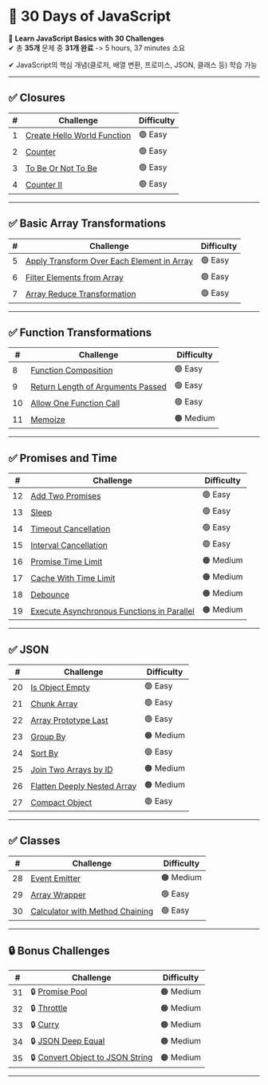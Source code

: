 # 📌 30 Days of JavaScript

🚀 **Learn JavaScript Basics with 30 Challenges**  
✔ 총 **35개** 문제 중 **31개 완료** -> 5 hours, 37 minutes 소요

✔ JavaScript의 핵심 개념(클로저, 배열 변환, 프로미스, JSON, 클래스 등) 학습 가능

---

## ✅ **Closures**

| #   | Challenge                        | Difficulty |
| --- | -------------------------------- | ---------- |
| 1   | [Create Hello World Function](#) | 🟢 Easy    |
| 2   | [Counter](#)                     | 🟢 Easy    |
| 3   | [To Be Or Not To Be](#)          | 🟢 Easy    |
| 4   | [Counter II](#)                  | 🟢 Easy    |

---

## ✅ **Basic Array Transformations**

| #   | Challenge                                       | Difficulty |
| --- | ----------------------------------------------- | ---------- |
| 5   | [Apply Transform Over Each Element in Array](#) | 🟢 Easy    |
| 6   | [Filter Elements from Array](#)                 | 🟢 Easy    |
| 7   | [Array Reduce Transformation](#)                | 🟢 Easy    |

---

## ✅ **Function Transformations**

| #   | Challenge                              | Difficulty |
| --- | -------------------------------------- | ---------- |
| 8   | [Function Composition](#)              | 🟢 Easy    |
| 9   | [Return Length of Arguments Passed](#) | 🟢 Easy    |
| 10  | [Allow One Function Call](#)           | 🟢 Easy    |
| 11  | [Memoize](#)                           | 🟠 Medium  |

---

## ✅ **Promises and Time**

| #   | Challenge                                       | Difficulty |
| --- | ----------------------------------------------- | ---------- |
| 12  | [Add Two Promises](#)                           | 🟢 Easy    |
| 13  | [Sleep](#)                                      | 🟢 Easy    |
| 14  | [Timeout Cancellation](#)                       | 🟢 Easy    |
| 15  | [Interval Cancellation](#)                      | 🟢 Easy    |
| 16  | [Promise Time Limit](#)                         | 🟠 Medium  |
| 17  | [Cache With Time Limit](#)                      | 🟠 Medium  |
| 18  | [Debounce](#)                                   | 🟠 Medium  |
| 19  | [Execute Asynchronous Functions in Parallel](#) | 🟠 Medium  |

---

## ✅ **JSON**

| #   | Challenge                        | Difficulty |
| --- | -------------------------------- | ---------- |
| 20  | [Is Object Empty](#)             | 🟢 Easy    |
| 21  | [Chunk Array](#)                 | 🟢 Easy    |
| 22  | [Array Prototype Last](#)        | 🟢 Easy    |
| 23  | [Group By](#)                    | 🟠 Medium  |
| 24  | [Sort By](#)                     | 🟢 Easy    |
| 25  | [Join Two Arrays by ID](#)       | 🟠 Medium  |
| 26  | [Flatten Deeply Nested Array](#) | 🟠 Medium  |
| 27  | [Compact Object](#)              | 🟢 Easy    |

---

## ✅ **Classes**

| #   | Challenge                            | Difficulty |
| --- | ------------------------------------ | ---------- |
| 28  | [Event Emitter](#)                   | 🟠 Medium  |
| 29  | [Array Wrapper](#)                   | 🟢 Easy    |
| 30  | [Calculator with Method Chaining](#) | 🟢 Easy    |

---

## 🔒 **Bonus Challenges**

| #   | Challenge                             | Difficulty |
| --- | ------------------------------------- | ---------- |
| 31  | 🔒 [Promise Pool](#)                  | 🟠 Medium  |
| 32  | 🔒 [Throttle](#)                      | 🟠 Medium  |
| 33  | 🔒 [Curry](#)                         | 🟠 Medium  |
| 34  | 🔒 [JSON Deep Equal](#)               | 🟠 Medium  |
| 35  | 🔒 [Convert Object to JSON String](#) | 🟠 Medium  |

---
